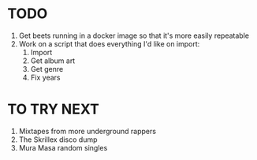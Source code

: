 # TODO

1. Get beets running in a docker image so that it's more easily repeatable
2. Work on a script that does everything I'd like on import:
   1. Import
   2. Get album art
   3. Get genre
   4. Fix years

# TO TRY NEXT

1. Mixtapes from more underground rappers
2. The Skrillex disco dump
3. Mura Masa random singles
